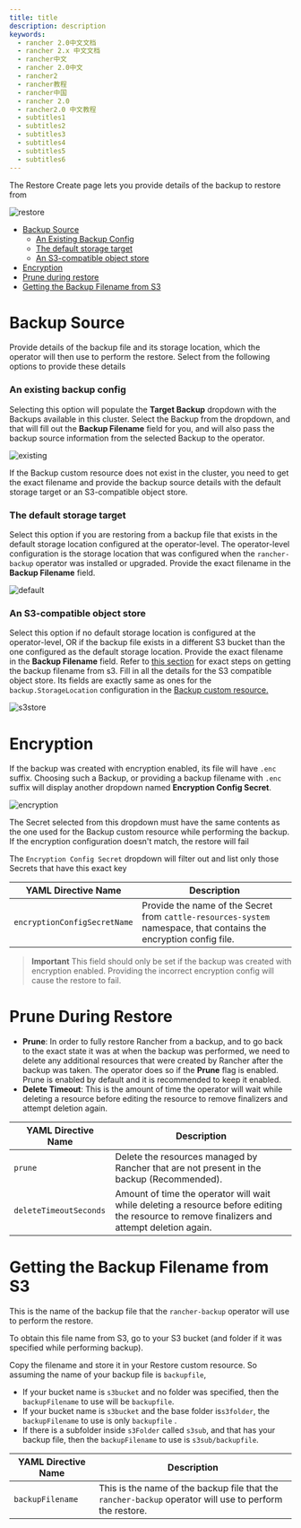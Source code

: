 ```yaml
---
title: title
description: description
keywords:
  - rancher 2.0中文文档
  - rancher 2.x 中文文档
  - rancher中文
  - rancher 2.0中文
  - rancher2
  - rancher教程
  - rancher中国
  - rancher 2.0
  - rancher2.0 中文教程
  - subtitles1
  - subtitles2
  - subtitles3
  - subtitles4
  - subtitles5
  - subtitles6
---
```


The Restore Create page lets you provide details of the backup to restore from

![restore](/img/rancher/backup_restore/restore/restore.png)

- [Backup Source](#backup-source)
  - [An Existing Backup Config](#an-existing-backup-config)
  - [The default storage target](#the-default-storage-target)
  - [An S3-compatible object store](#an-s3-compatible-object-store)
- [Encryption](#encryption)
- [Prune during restore](#prune-during-restore)
- [Getting the Backup Filename from S3](#getting-the-backup-filename-from-s3)

# Backup Source

Provide details of the backup file and its storage location, which the operator will then use to perform the restore. Select from the following options to provide these details

### An existing backup config

Selecting this option will populate the **Target Backup** dropdown with the Backups available in this cluster. Select the Backup from the dropdown, and that will fill out the **Backup Filename** field for you, and will also pass the backup source information from the selected Backup to the operator.

![existing](/img/rancher/backup_restore/restore/existing.png)

If the Backup custom resource does not exist in the cluster, you need to get the exact filename and provide the backup source details with the default storage target or an S3-compatible object store.

### The default storage target

Select this option if you are restoring from a backup file that exists in the default storage location configured at the operator-level. The operator-level configuration is the storage location that was configured when the `rancher-backup` operator was installed or upgraded. Provide the exact filename in the **Backup Filename** field.

![default](/img/rancher/backup_restore/restore/default.png)

### An S3-compatible object store

Select this option if no default storage location is configured at the operator-level, OR if the backup file exists in a different S3 bucket than the one configured as the default storage location. Provide the exact filename in the **Backup Filename** field. Refer to [this section](#getting-the-backup-filename-from-s3) for exact steps on getting the backup filename from s3. Fill in all the details for the S3 compatible object store. Its fields are exactly same as ones for the `backup.StorageLocation` configuration in the [Backup custom resource.](../../configuration/backup-config/#storagelocation)

![s3store](/img/rancher/backup_restore/restore/s3store.png)

# Encryption

If the backup was created with encryption enabled, its file will have `.enc` suffix. Choosing such a Backup, or providing a backup filename with `.enc` suffix will display another dropdown named **Encryption Config Secret**.

![encryption](/img/rancher/backup_restore/restore/encryption.png)

The Secret selected from this dropdown must have the same contents as the one used for the Backup custom resource while performing the backup. If the encryption configuration doesn't match, the restore will fail

The `Encryption Config Secret` dropdown will filter out and list only those Secrets that have this exact key

| YAML Directive Name          | Description                                                                                                        |
| ---------------------------- | ------------------------------------------------------------------------------------------------------------------ |
| `encryptionConfigSecretName` | Provide the name of the Secret from `cattle-resources-system` namespace, that contains the encryption config file. |

> **Important**
> This field should only be set if the backup was created with encryption enabled. Providing the incorrect encryption config will cause the restore to fail.

# Prune During Restore

- **Prune**: In order to fully restore Rancher from a backup, and to go back to the exact state it was at when the backup was performed, we need to delete any additional resources that were created by Rancher after the backup was taken. The operator does so if the **Prune** flag is enabled. Prune is enabled by default and it is recommended to keep it enabled.
- **Delete Timeout**: This is the amount of time the operator will wait while deleting a resource before editing the resource to remove finalizers and attempt deletion again.

| YAML Directive Name    | Description                                                                                                                                  |
| ---------------------- | -------------------------------------------------------------------------------------------------------------------------------------------- |
| `prune`                | Delete the resources managed by Rancher that are not present in the backup (Recommended).                                                    |
| `deleteTimeoutSeconds` | Amount of time the operator will wait while deleting a resource before editing the resource to remove finalizers and attempt deletion again. |

# Getting the Backup Filename from S3

This is the name of the backup file that the `rancher-backup` operator will use to perform the restore.

To obtain this file name from S3, go to your S3 bucket (and folder if it was specified while performing backup).

Copy the filename and store it in your Restore custom resource. So assuming the name of your backup file is `backupfile`,

- If your bucket name is `s3bucket` and no folder was specified, then the `backupFilename` to use will be `backupfile`.
- If your bucket name is `s3bucket` and the base folder is`s3folder`, the `backupFilename` to use is only `backupfile` .
- If there is a subfolder inside `s3Folder` called `s3sub`, and that has your backup file, then the `backupFilename` to use is `s3sub/backupfile`.

| YAML Directive Name | Description                                                                                             |
| ------------------- | ------------------------------------------------------------------------------------------------------- |
| `backupFilename`    | This is the name of the backup file that the `rancher-backup` operator will use to perform the restore. |
